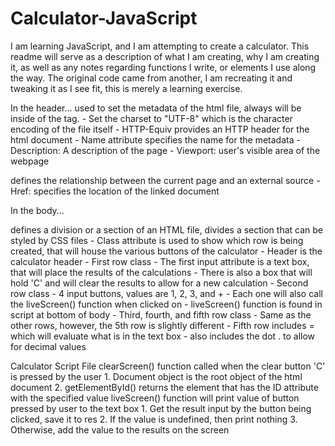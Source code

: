 # Calculator-JavaScript

I am learning JavaScript, and I am attempting to create a calculator. This readme will serve as a description of what I am creating, why I am creating
it, as well as any notes regarding functions I write, or elements I use along the way. The original code came from another, I am recreating it and tweaking
it as I see fit, this is merely a learning exercise.

In the header...
    <meta/> used to set the metadata of the html file, always will be inside of the <head></head> tag.
        - Set the charset to "UTF-8" which is the character encoding of the file itself
        - HTTP-Equiv provides an HTTP header for the html document
        - Name attribute specifies the name for the metadata
            - Description: A description of the page
            - Viewport: user's visible area of the webpage
   <link/> defines the relationship between the current page and an external source
        - Href: specifies the location of the linked document
        
In the body...
    <div></div> defines a division or a section of an HTML file, divides a section that can be styled by CSS files
            - Class attribute is used to show which row is being created, that will house the various buttons of the calculator
            - Header is the calculator header
            - First row class
                    - The first input attribute is a text box, that will place the results of the calculations
                    - There is also a box that will hold 'C' and will clear the results to allow for a new calculation
            - Second row class
                    - 4 input buttons, values are 1, 2, 3, and +
                    - Each one will also call the liveScreen() function when clicked on
                    - liveScreen() function is found in script at bottom of body
            - Third, fourth, and fifth row class
                    - Same as the other rows, however, the 5th row is slightly different
                    - Fifth row includes = which will evaluate what is in the text box
                    - also includes the dot . to allow for decimal values
    
Calculator Script File
    clearScreen() function called when the clear button 'C' is pressed by the user
            1. Document object is the root object of the html document
            2. getElementById() returns the element that has the ID attribute with the specified value
    liveScreen() function will print value of button pressed by user to the text box
            1. Get the result input by the button being clicked, save it to res
            2. If the value is undefined, then print nothing
            3. Otherwise, add the value to the results on the screen
